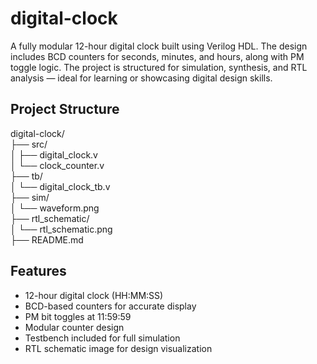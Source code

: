# digital-clock

A fully modular 12-hour digital clock built using Verilog HDL. The design includes BCD counters for seconds, minutes, and hours, along with PM toggle logic. The project is structured for simulation, synthesis, and RTL analysis — ideal for learning or showcasing digital design skills.

##  Project Structure

digital-clock/     
├── src/                
│   ├── digital_clock.v  
│   └── clock_counter.v  
├── tb/                    
│   └── digital_clock_tb.v  
├── sim/                   
│   └── waveform.png  
├── rtl_schematic/       
│   └── rtl_schematic.png  
├── README.md              


##  Features

-  12-hour digital clock (HH:MM:SS)
-  BCD-based counters for accurate display
-  PM bit toggles at 11:59:59
-  Modular counter design
-  Testbench included for full simulation
-  RTL schematic image for design visualization


